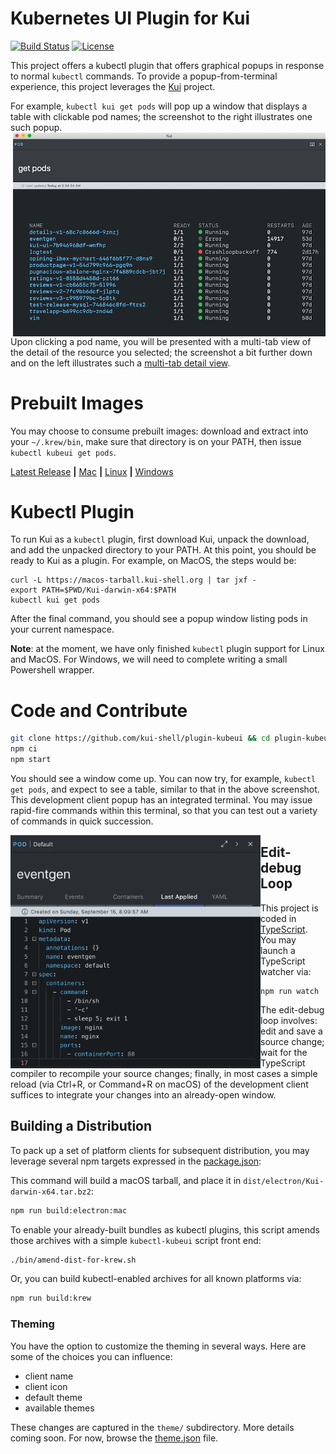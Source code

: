 # Kubernetes UI Plugin for Kui

[![Build Status](https://travis-ci.org/kui-shell/plugin-kubeui.svg?branch=master)](https://travis-ci.org/kui-shell/plugin-kubeui)
[![License](https://img.shields.io/badge/license-Apache%202.0-blue.svg)](https://opensource.org/licenses/Apache-2.0)

This project offers a kubectl plugin that offers graphical popups in
response to normal `kubectl` commands. To provide a
popup-from-terminal experience, this project leverages the
[Kui](https://github.com/IBM/kui) project.

For example, `kubectl kui get pods` will pop up a window that
displays a table with clickable pod names; the screenshot to the right
illustrates one such popup. <img alt="kubeui popup"
src="docs/kubeui-popup.png" width="500px" align="right"/>

Upon clicking a pod name, you will be presented with a multi-tab view
of the detail of the resource you selected; the screenshot a bit
further down and on the left illustrates such a [multi-tab detail
view](docs/kubeui-pod-detail.png).

# Prebuilt Images

You may choose to consume prebuilt images: download and extract into
your `~/.krew/bin`, make sure that directory is on your PATH, then
issue `kubectl kubeui get pods`.

[Latest Release](https://github.com/kui-shell/plugin-kubeui/releases/latest/) **|** [Mac](https://github.com/kui-shell/plugin-kubeui/releases/latest/download/Kui-darwin-x64.tar.bz2) **|** [Linux](https://github.com/kui-shell/plugin-kubeui/releases/latest/download/Kui-linux-x64.zip) **|** [Windows](https://github.com/kui-shell/plugin-kubeui/releases/latest/download/Kui-win32-x64.zip)

# Kubectl Plugin

To run Kui as a `kubectl` plugin, first download Kui, unpack
the download, and add the unpacked directory to your PATH. At this
point, you should be ready to Kui as a plugin. For example, on MacOS,
the steps would be:

```
curl -L https://macos-tarball.kui-shell.org | tar jxf -
export PATH=$PWD/Kui-darwin-x64:$PATH
kubectl kui get pods
```

After the final command, you should see a popup window listing pods in
your current namespace.

**Note**: at the moment, we have only finished `kubectl` plugin
support for Linux and MacOS. For Windows, we will need to complete
writing a small Powershell wrapper.

# Code and Contribute

```bash
git clone https://github.com/kui-shell/plugin-kubeui && cd plugin-kubeui
npm ci
npm start
```

You should see a window come up. You can now try, for example,
`kubectl get pods`, and expect to see a table, similar to that in the
above screenshot. This development client popup has an integrated
terminal. You may issue rapid-fire commands within this terminal, so
that you can test out a variety of commands in quick succession.

<img alt="kubeui pod detail" src="docs/kubeui-pod-detail.png" width="400px" align="left"/>

## Edit-debug Loop

This project is coded in [TypeScript](https://www.typescriptlang.org).
You may launch a TypeScript watcher via:

```
npm run watch
```

The edit-debug loop involves: edit and save a source change; wait for
the TypeScript compiler to recompile your source changes; finally, in
most cases a simple reload (via Ctrl+R, or Command+R on macOS) of the
development client suffices to integrate your changes into an
already-open window.

## Building a Distribution

To pack up a set of platform clients for subsequent distribution, you
may leverage several npm targets expressed in the
[package.json](package.json):

This command will build a macOS tarball, and place it in
`dist/electron/Kui-darwin-x64.tar.bz2`:

```sh
npm run build:electron:mac
```

To enable your already-built bundles as kubectl plugins, this script
amends those archives with a simple `kubectl-kubeui` script front end:

```sh
./bin/amend-dist-for-krew.sh
```

Or, you can build kubectl-enabled archives for all known platforms via:

```sh
npm run build:krew
```

### Theming

You have the option to customize the theming in several ways. Here are
some of the choices you can influence:

- client name
- client icon
- default theme
- available themes

These changes are captured in the `theme/` subdirectory. More details
coming soon. For now, browse the [theme.json](theme/theme.json) file.

